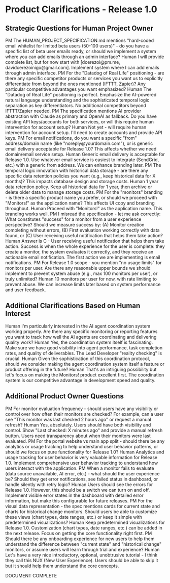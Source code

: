 # Product Clarifications - Release 1.0

## Strategic Questions for Human Project Owner

<question id="1" status="answered">
  <from>PM</from>
  <text>The HUMAN_PROJECT_SPECIFICATION.md mentions "hard-coded email whitelist for limited beta users (50-100 users)" - do you have a specific list of beta user emails ready, or should we implement a system where you can add emails through an admin interface?</text>
  <answer>
    <from>Human</from>
    <text>I will provide complete list, but for now start with [dcerezoi@pm.me, davidcerezoinigo@gmail.com]. Implement system where I can add emails through admin interface.</text>
  </answer>
</question>

<question id="2" status="answered">
  <from>PM</from>
  <text>For the "Datadog of Real Life" positioning - are there any specific competitor products or services you want us to explicitly differentiate from beyond the ones mentioned (IFTTT, Zapier)? Any particular competitive advantages you want emphasized?</text>
  <answer>
    <from>Human</from>
    <text>The "Datadog of Real Life" positioning is perfect. Emphasize the AI-powered natural language understanding and the sophisticated temporal logic separation as key differentiators. No additional competitors beyond IFTTT/Zapier needed.</text>
  </answer>
</question>

<question id="3" status="answered">
  <from>PM</from>
  <text>The specification mentions AI provider abstraction with Claude as primary and OpenAI as fallback. Do you have existing API keys/accounts for both services, or will this require human intervention for account setup?</text>
  <answer>
    <from>Human</from>
    <text>Not yet - will require human intervention for account setup. I'll need to create accounts and provide API keys.</text>
  </answer>
</question>

<question id="4" status="answered">
  <from>PM</from>
  <text>For email notifications, do you want a specific "from" address/domain name (like "noreply@yourdomain.com"), or is generic email delivery acceptable for Release 1.0? This affects whether we need domain/email service setup.</text>
  <answer>
    <from>Human</from>
    <text>Generic email delivery is acceptable for Release 1.0. Use whatever email service is easiest to integrate (SendGrid, etc.) with a generic from address. We can enhance branding later.</text>
  </answer>
</question>

<question id="5" status="answered">
  <from>PM</from>
  <text>The temporal logic innovation with historical data storage - are there any specific data retention policies you want (e.g., keep historical data for X months)? This impacts database design and storage costs.</text>
  <answer>
    <from>Human</from>
    <text>1 year data retention policy. Keep all historical data for 1 year, then archive or delete older data to manage storage costs.</text>
  </answer>
</question>

<question id="6" status="answered">
  <from>PM</from>
  <text>For the "monitors" branding - is there a specific product name you prefer, or should we proceed with "Monitors!" as the application name? This affects UI copy and branding throughout.</text>
  <answer>
    <from>Human</from>
    <text>Proceed with "Monitors!" as the application name. This branding works well.</text>
  </answer>
</question>

<question id="7" status="answered">
  <from>PM</from>
  <text>I misread the specification - let me ask correctly: What constitutes "success" for a monitor from a user experience perspective? Should we measure success by: (A) Monitor creation completing without errors, (B) First evaluation working correctly with data found, or (C) User receiving useful notification that helps them take action?</text>
  <answer>
    <from>Human</from>
    <text>Answer is C - User receiving useful notification that helps them take action. Success is when the whole experience for the user is complete: they create a monitor, the system evaluates it correctly, and they receive an actionable email notification. The first action we are implementing is email notifications.</text>
  </answer>
</question>

<question id="8" status="answered">
  <from>PM</from>
  <text>For Release 1.0 scope - you mention "no usage limits" for monitors per user. Are there any reasonable upper bounds we should implement to prevent system abuse (e.g., max 100 monitors per user), or truly unlimited?</text>
  <answer>
    <from>Human</from>
    <text>10 monitors per user for now, with rate limiting to prevent abuse. We can increase limits later based on system performance and user feedback.</text>
  </answer>
</question>

## Additional Clarifications Based on Human Interest

<question id="9" status="answered">
  <from>Human</from>
  <text>I'm particularly interested in the AI agent coordination system working properly. Are there any specific monitoring or reporting features you want to track how well the AI agents are coordinating and delivering quality work?</text>
  <answer>
    <from>Human</from>
    <text>Yes, the coordination system itself is fascinating. Make sure we have good visibility into agent performance, task completion rates, and quality of deliverables. The Lead Developer "reality checking" is crucial.</text>
  </answer>
</question>

<question id="10" status="answered">
  <from>Human</from>
  <text>Given the sophistication of this coordination protocol, should we consider making the agent coordination system itself a feature or product offering in the future?</text>
  <answer>
    <from>Human</from>
    <text>That's an intriguing possibility but let's focus on making the Monitors! product excellent first. The coordination system is our competitive advantage in development speed and quality.</text>
  </answer>
</question>

## Additional Product Owner Questions

<question id="11" status="answered">
  <from>PM</from>
  <text>For monitor evaluation frequency - should users have any visibility or control over how often their monitors are checked? For example, can a user see "This monitor was last checked 2 hours ago" or request a manual refresh?</text>
  <answer>
    <from>Human</from>
    <text>Yes, absolutely. Users should have both visibility and control. Show "Last checked: X minutes ago" and provide a manual refresh button. Users need transparency about when their monitors were last evaluated.</text>
  </answer>
</question>

<question id="12" status="answered">
  <from>PM</from>
  <text>For the portal website vs main app split - should there be any analytics or usage tracking to help understand user behavior patterns, or should we focus on pure functionality for Release 1.0?</text>
  <answer>
    <from>Human</from>
    <text>Analytics and usage tracking for user behavior is very valuable information for Release 1.0. Implement comprehensive user behavior tracking to understand how users interact with the application.</text>
  </answer>
</question>

<question id="13" status="answered">
  <from>PM</from>
  <text>When a monitor fails to evaluate (data source unavailable, AI error, etc.) - what should the user experience be? Should they get error notifications, see failed status in dashboard, or handle silently with retry logic?</text>
  <answer>
    <from>Human</from>
    <text>Users should see the errors for Release 1.0. However, this should be a switch we can turn on and off. Implement visible error states in the dashboard with detailed error information, but make this configurable for future releases.</text>
  </answer>
</question>

<question id="14" status="answered">
  <from>PM</from>
  <text>For the visual data representation - the spec mentions cards for current state and charts for historical change monitors. Should users be able to customize these views (chart types, date ranges, etc.) or keep it simple with predetermined visualizations?</text>
  <answer>
    <from>Human</from>
    <text>Keep predetermined visualizations for Release 1.0. Customization (chart types, date ranges, etc.) can be added in the next release. Focus on getting the core functionality right first.</text>
  </answer>
</question>

<question id="15" status="answered">
  <from>PM</from>
  <text>Should there be any onboarding experience for new users to help them understand the difference between "current state" and "historical change" monitors, or assume users will learn through trial and experience?</text>
  <answer>
    <from>Human</from>
    <text>Let's have a very nice introductory, optional, unobtrusive tutorial - I think they call this NUX (New User Experience). Users should be able to skip it but it should help them understand the core concepts.</text>
  </answer>
</question>

DOCUMENT COMPLETE
